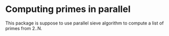 # Computing primes in parallel 

This package is suppose to use parallel sieve algorithm to compute a list of primes from 2..N.
